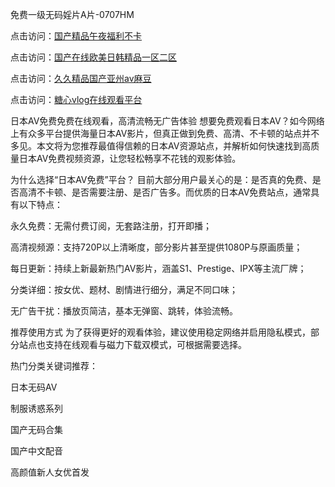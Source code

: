 免费一级无码婬片A片-0707HM

点击访问：<a href="https://tfda.pages.dev/">国产精品午夜福利不卡</a>

点击访问：<a href="https://gfd-5xg.pages.dev/">国产在线欧美日韩精品一区二区</a>

点击访问：<a href="https://gfd-5xg.pages.dev/">久久精品国产亚州av麻豆</a>

点击访问：<a href="https://gfd-5xg.pages.dev/">糖心vlog在线观看平台</a>

日本AV免费免费在线观看，高清流畅无广告体验
想要免费观看日本AV？如今网络上有众多平台提供海量日本AV影片，但真正做到免费、高清、不卡顿的站点并不多见。本文将为您推荐最值得信赖的日本AV资源站点，并解析如何快速找到高质量日本AV免费视频资源，让您轻松畅享不花钱的观影体验。

为什么选择“日本AV免费”平台？
目前大部分用户最关心的是：是否真的免费、是否高清不卡顿、是否需要注册、是否广告多。而优质的日本AV免费站点，通常具有以下特点：

永久免费：无需付费订阅，无套路注册，打开即播；

高清视频源：支持720P以上清晰度，部分影片甚至提供1080P与原画质量；

每日更新：持续上新最新热门AV影片，涵盖S1、Prestige、IPX等主流厂牌；

分类详细：按女优、题材、剧情进行细分，满足不同口味；

无广告干扰：播放页简洁，基本无弹窗、跳转，体验流畅。

推荐使用方式
为了获得更好的观看体验，建议使用稳定网络并启用隐私模式，部分站点也支持在线观看与磁力下载双模式，可根据需要选择。

热门分类关键词推荐：

日本无码AV

制服诱惑系列

国产无码合集

国产中文配音

高颜值新人女优首发




<span style="display:none;">[Canonical link](https://github.com/mjq1221/3445 ）</span>
